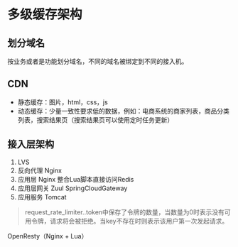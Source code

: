 # 多级缓存架构

## 划分域名
按业务或者是功能划分域名，不同的域名被绑定到不同的接入机。

## CDN
- 静态缓存：图片，html，css，js
- 动态缓存：少量一致性要求低的数据，例如：电商系统的商家列表，商品分类列表，搜索结果页（搜索结果页可以使用定时任务更新）

## 接入层架构
1. LVS
2. 反向代理 Nginx
3. 应用层 Nginx 整合Lua脚本直接访问Redis
4. 应用层网关 Zuul SpringCloudGateway
5. 应用服务 Tomcat


> request_rate_limiter.<userId>.token中保存了令牌的数量，当数量为0时表示没有可用令牌，请求将会被拒绝。当key不存在时则表示该用户第一次发起请求。


OpenResty（Nginx + Lua）